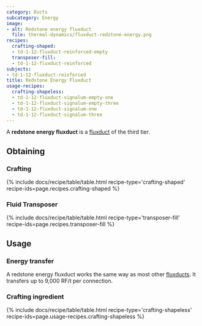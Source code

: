 ```yaml
---
category: Ducts
subcategory: Energy
image:
- alt: Redstone energy fluxduct
  file: thermal-dynamics/fluxduct-redstone-energy.png
recipes:
  crafting-shaped:
  - td-1-12-fluxduct-reinforced-empty
  transposer-fill:
  - td-1-12-fluxduct-reinforced
subjects:
- td-1-12-fluxduct-reinforced
title: Redstone Energy Fluxduct
usage-recipes:
  crafting-shapeless:
  - td-1-12-fluxduct-signalum-empty-one
  - td-1-12-fluxduct-signalum-empty-three
  - td-1-12-fluxduct-signalum-one
  - td-1-12-fluxduct-signalum-three
---
```


A **redstone energy fluxduct** is a [fluxduct](../fluxducts/) of the third
tier.


Obtaining
---------

### Crafting
{% include docs/recipe/table/table.html recipe-type='crafting-shaped' recipe-ids=page.recipes.crafting-shaped %}

### Fluid Transposer
{% include docs/recipe/table/table.html recipe-type='transposer-fill' recipe-ids=page.recipes.transposer-fill %}


Usage
-----

### Energy transfer
A redstone energy fluxduct works the same way as most other
[fluxducts](../fluxducts/). It transfers up to 9,000 RF/t per connection.

### Crafting ingredient
{% include docs/recipe/table/table.html recipe-type='crafting-shapeless' recipe-ids=page.usage-recipes.crafting-shapeless %}

